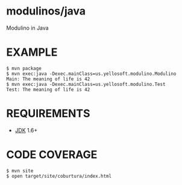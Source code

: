 # modulinos/java

Modulino in Java

# EXAMPLE

```
$ mvn package
$ mvn exec:java -Dexec.mainClass=us.yellosoft.modulino.Modulino
Main: The meaning of life is 42
$ mvn exec:java -Dexec.mainClass=us.yellosoft.modulino.Test
Test: The meaning of life is 42
```

# REQUIREMENTS

* [JDK](http://www.oracle.com/technetwork/java/javase/downloads/index.html) 1.6+

# CODE COVERAGE

```
$ mvn site
$ open target/site/coburtura/index.html
```
